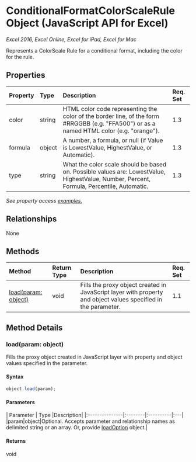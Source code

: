 # ConditionalFormatColorScaleRule Object (JavaScript API for Excel)

_Excel 2016, Excel Online, Excel for iPad, Excel for Mac_

Represents a ColorScale Rule for a conditional format, including the color for the rule.

## Properties

| Property	   | Type	|Description| Req. Set|
|:---------------|:--------|:----------|:----|
|color|string|HTML color code representing the color of the border line, of the form #RRGGBB (e.g. "FFA500") or as a named HTML color (e.g. "orange").|1.3||
|formula|object|A number, a formula, or null (if Value is LowestValue, HighestValue, or Automatic).|1.3||
|type|string|What the color scale should be based on. Possible values are: LowestValue, HighestValue, Number, Percent, Formula, Percentile, Automatic.|1.3||

_See property access [examples.](#property-access-examples)_

## Relationships
None


## Methods

| Method		   | Return Type	|Description| Req. Set|
|:---------------|:--------|:----------|:----|
|[load(param: object)](#loadparam-object)|void|Fills the proxy object created in JavaScript layer with property and object values specified in the parameter.|1.1|

## Method Details


### load(param: object)
Fills the proxy object created in JavaScript layer with property and object values specified in the parameter.

#### Syntax
```js
object.load(param);
```

#### Parameters
| Parameter	   | Type	|Description|
|:---------------|:--------|:----------|:---|
|param|object|Optional. Accepts parameter and relationship names as delimited string or an array. Or, provide [loadOption](loadoption.md) object.|

#### Returns
void
